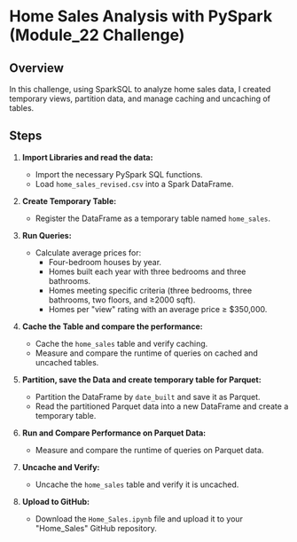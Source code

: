 # Home Sales Analysis with PySpark (Module_22 Challenge)

## Overview

In this challenge, using SparkSQL to analyze home sales data, I created temporary views, partition data, and manage caching and uncaching of tables.

## Steps

1. **Import Libraries and read the data:**
   - Import the necessary PySpark SQL functions.
   - Load `home_sales_revised.csv` into a Spark DataFrame.

2. **Create Temporary Table:**
   - Register the DataFrame as a temporary table named `home_sales`.

3. **Run Queries:**
   - Calculate average prices for:
     - Four-bedroom houses by year.
     - Homes built each year with three bedrooms and three bathrooms.
     - Homes meeting specific criteria (three bedrooms, three bathrooms, two floors, and ≥2000 sqft).
     - Homes per "view" rating with an average price ≥ $350,000.

4. **Cache the Table and compare the performance:**
   - Cache the `home_sales` table and verify caching.
   - Measure and compare the runtime of queries on cached and uncached tables.

5. **Partition, save the Data and create temporary table for Parquet:**
   - Partition the DataFrame by `date_built` and save it as Parquet.
   - Read the partitioned Parquet data into a new DataFrame and create a temporary table.
   
6. **Run and Compare Performance on Parquet Data:**
    - Measure and compare the runtime of queries on Parquet data.

7. **Uncache and Verify:**
    - Uncache the `home_sales` table and verify it is uncached.

8. **Upload to GitHub:**
    - Download the `Home_Sales.ipynb` file and upload it to your "Home_Sales" GitHub repository.